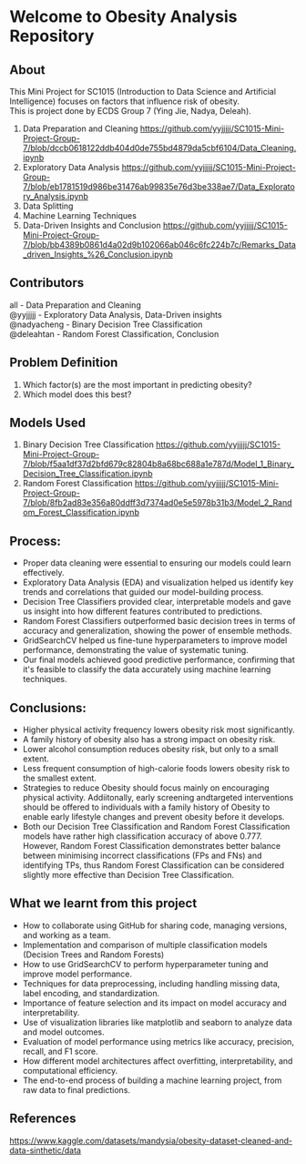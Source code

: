 # Welcome to Obesity Analysis Repository
**About**
---

This Mini Project for SC1015 (Introduction to Data Science and Artificial Intelligence) focuses on factors that influence risk of obesity.  
This is project done by ECDS Group 7 (Ying Jie, Nadya, Deleah).

1. Data Preparation and Cleaning https://github.com/yyjjjjj/SC1015-Mini-Project-Group-7/blob/dccb0618122ddb404d0de755bd4879da5cbf6104/Data_Cleaning.ipynb
2. Exploratory Data Analysis https://github.com/yyjjjjj/SC1015-Mini-Project-Group-7/blob/eb1781519d986be31476ab99835e76d3be338ae7/Data_Exploratory_Analysis.ipynb
3. Data Splitting
4. Machine Learning Techniques
5. Data-Driven Insights and Conclusion https://github.com/yyjjjjj/SC1015-Mini-Project-Group-7/blob/bb4389b0861d4a02d9b102066ab046c6fc224b7c/Remarks_Data_driven_Insights_%26_Conclusion.ipynb

**Contributors**
---
all - Data Preparation and Cleaning  
@yyjjjjj - Exploratory Data Analysis, Data-Driven insights  
@nadyacheng - Binary Decision Tree Classification  
@deleahtan - Random Forest Classification, Conclusion

**Problem Definition**
---
1. Which factor(s) are the most important in predicting obesity?
2. Which model does this best?

**Models Used**
---
1. Binary Decision Tree Classification https://github.com/yyjjjjj/SC1015-Mini-Project-Group-7/blob/f5aa1df37d2bfd679c82804b8a68bc688a1e787d/Model_1_Binary_Decision_Tree_Classification.ipynb
2. Random Forest Classification https://github.com/yyjjjjj/SC1015-Mini-Project-Group-7/blob/8fb2ad83e356a80ddff3d7374ad0e5e5978b31b3/Model_2_Random_Forest_Classification.ipynb
   
**Process:**
---
- Proper data cleaning were essential to ensuring our models could learn effectively.
- Exploratory Data Analysis (EDA) and visualization helped us identify key trends and correlations that guided our model-building process.
- Decision Tree Classifiers provided clear, interpretable models and gave us insight into how different features contributed to predictions.
- Random Forest Classifiers outperformed basic decision trees in terms of accuracy and generalization, showing the power of ensemble methods.
- GridSearchCV helped us fine-tune hyperparameters to improve model performance, demonstrating the value of systematic tuning.
- Our final models achieved good predictive performance, confirming that it's feasible to classify the data accurately using machine learning techniques.

**Conclusions:**
---
- Higher physical activity frequency lowers obesity risk most significantly.
- A family history of obesity also has a strong impact on obesity risk.
- Lower alcohol consumption reduces obesity risk, but only to a small extent.
- Less frequent consumption of high-calorie foods lowers obesity risk to the smallest extent.
- Strategies to reduce Obesity should focus mainly on encouraging physical activity. Addiitonally, early screening andtargeted interventions should be offered to individuals with a family history of Obesity to enable early lifestyle changes and prevent obesity before it develops.
- Both our Decision Tree Classification and Random Forest Classification models have rather high classification accuracy of above 0.777. However, Random Forest Classification demonstrates better balance between minimising incorrect classifications (FPs and FNs) and identifying TPs, thus Random Forest Classification can be considered slightly more effective than Decision Tree Classification.



**What we learnt from this project**
---
- How to collaborate using GitHub for sharing code, managing versions, and working as a team.
- Implementation and comparison of multiple classification models (Decision Trees and Random Forests)
- How to use GridSearchCV to perform hyperparameter tuning and improve model performance.
- Techniques for data preprocessing, including handling missing data, label encoding, and standardization.
- Importance of feature selection and its impact on model accuracy and interpretability.
- Use of visualization libraries like matplotlib and seaborn to analyze data and model outcomes.
- Evaluation of model performance using metrics like accuracy, precision, recall, and F1 score.
- How different model architectures affect overfitting, interpretability, and computational efficiency.
- The end-to-end process of building a machine learning project, from raw data to final predictions.


**References**
---
https://www.kaggle.com/datasets/mandysia/obesity-dataset-cleaned-and-data-sinthetic/data
